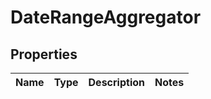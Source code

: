 
# DateRangeAggregator

## Properties
Name | Type | Description | Notes
------------ | ------------- | ------------- | -------------



